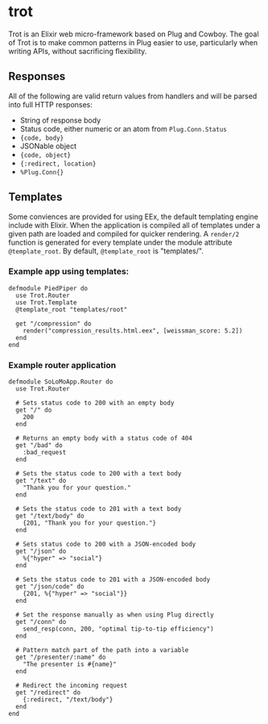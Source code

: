 # trot

Trot is an Elixir web micro-framework based on Plug and Cowboy. The goal of Trot is to make common patterns in Plug easier to use, particularly when writing APIs, without sacrificing flexibility.


## Responses
All of the following are valid return values from handlers and will be parsed into full HTTP responses:
- String of response body
- Status code, either numeric or an atom from `Plug.Conn.Status`
- `{code, body}`
- JSONable object
- `{code, object}`
- `{:redirect, location}`
- `%Plug.Conn{}`


## Templates
Some conviences are provided for using EEx, the default templating engine include with Elixir. When the application is compiled all of templates under a given path are loaded and compiled for quicker rendering. A `render/2` function is generated for every template under the module attribute `@template_root`. By default, `@template_root` is "templates/".


### Example app using templates:

    defmodule PiedPiper do
      use Trot.Router
      use Trot.Template
      @template_root "templates/root"

      get "/compression" do
        render("compression_results.html.eex", [weissman_score: 5.2])
      end
    end


### Example router application
    defmodule SoLoMoApp.Router do
      use Trot.Router

      # Sets status code to 200 with an empty body
      get "/" do
        200
      end

      # Returns an empty body with a status code of 404
      get "/bad" do
        :bad_request
      end

      # Sets the status code to 200 with a text body
      get "/text" do
        "Thank you for your question."
      end

      # Sets the status code to 201 with a text body
      get "/text/body" do
        {201, "Thank you for your question."}
      end

      # Sets status code to 200 with a JSON-encoded body
      get "/json" do
        %{"hyper" => "social"}
      end

      # Sets the status code to 201 with a JSON-encoded body
      get "/json/code" do
        {201, %{"hyper" => "social"}}
      end

      # Set the response manually as when using Plug directly
      get "/conn" do
        send_resp(conn, 200, "optimal tip-to-tip efficiency")
      end

      # Pattern match part of the path into a variable
      get "/presenter/:name" do
        "The presenter is #{name}"
      end

      # Redirect the incoming request
      get "/redirect" do
        {:redirect, "/text/body"}
      end
    end
